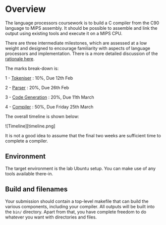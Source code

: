 Overview
========

The language processors coursework is to build a C compiler
from the C90 language to MIPS assembly. It should be possible
to assemble and link the output using existing tools and
execute it on a MIPS CPU.

There are three intermediate milestones, which are assessed
at a low weight and designed to encourage familiarity with
aspects of language processors and implementation. There
is a more detailed discussion of the [rationale here](rationale.md).

The marks break-down is:

1 - [Tokeniser](1-tokeniser.md) : 10%, Due 12th Feb

2 - [Parser](2-parser.md) : 20%, Due 26th Feb

3 - [Code Generation](3-code-generator.md) : 20%, Due 11th March

4 - [Compiler](4-compiler.md) : 50%, Due Friday 25th March

The overall timeline is shown below:

![Timeline][timeline.png]

It is not a good idea to assume that the final two weeks
are sufficient time to complete a compiler.

Environment
-----------

The target environment is the lab Ubuntu setup. You can
make use of any tools available there-in.

Build and filenames
-------------------

Your submission should contain a top-level makefile that
can build the various components, including your compiler.
All outputs will be built into the `bin/` directory. Apart
from that, you have complete freedom to do whatever you
want with directories and files.

